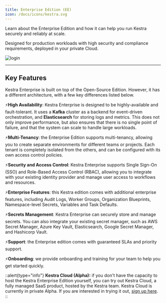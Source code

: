 ```yaml
---
title: Enterprise Edition (EE)
icon: /docs/icons/kestra.svg
---
```


Learn about the Enterprise Edition and how it can help you run Kestra securely and reliably at scale.

Designed for production workloads with high security and compliance requirements, deployed in your private Cloud.

![login](/docs/enterprise/login-ee.png)

---

## Key Features

Kestra Enterprise is built on top of the Open-Source Edition. However, it has a different architecture, with a few key differences listed below.

⚡️**High Availability**: Kestra Enterprise is designed to be highly-available and fault-tolerant. It uses a **Kafka** cluster as a backend for event-driven orchestration, and **Elasticsearch** for storing logs and metrics. This does not only improve performance, but also ensures that there is no single point of failure, and that the system can scale to handle large workloads.

⚡️**Multi-Tenancy**: the Enterprise Edition supports multi-tenancy, allowing you to create separate environments for different teams or projects. Each tenant is completely isolated from the others, and can be configured with its own access control policies.

⚡️**Security and Access Control**: Kestra Enterprise supports Single Sign-On (SSO) and Role-Based Access Control (RBAC), allowing you to integrate with your existing identity provider and manage user access to workflows and resources.

⚡️**Enterprise Features**: this Kestra edition comes with additional enterprise features, including Audit Logs, Worker Groups, Organization Blueprints, Namespace-level Secrets, Variables and Task Defaults.

⚡️**Secrets Management**: Kestra Enterprise can securely store and manage secrets. You can also integrate your existing secret manager, such as AWS Secret Manager, Azure Key Vault, Elasticsearch, Google Secret Manager, and Hashicorp Vault.

⚡️**Support**: the Enterprise edition comes with guaranteed SLAs and priority support.

⚡️**Onboarding**: we provide onboarding and training for your team to help you get started quickly.



::alert{type="info"}
**Kestra Cloud (Alpha):** if you don't have the capacity to host the Kestra Enterprise Edition yourself, you can try out Kestra Cloud, a fully managed SaaS product, hosted by the Kestra team. Kestra Cloud is currently in private Alpha. If you are interested in trying it out, [sign up here](https://kestra.io/cloud).
::
